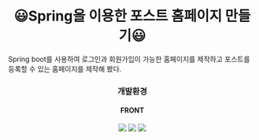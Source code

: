 # <div align=center>😃Spring을 이용한 포스트 홈페이지 만들기😃</div>
<div>Spring boot를 사용하여 로그인과 회원가입이 가능한 홈페이지를 제작하고 포스트를 등록할 수 있는 홈페이지를 제작해 봤다.</div>

### <div align=center>개발환경</div>
#### <div align=center>FRONT</div>
<div align=center> 
<img src="https://img.shields.io/badge/html5-E34F26?style=for-the-badge&logo=html5&logoColor=white">
<img src="https://img.shields.io/badge/css-1572B6?style=for-the-badge&logo=css3&logoColor=white"> 
<img src="https://img.shields.io/badge/bootstrap-7952B3?style=for-the-badge&logo=bootstrap&logoColor=white">
</div>
